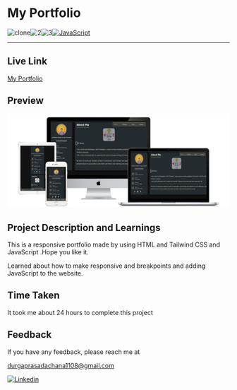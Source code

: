 # My Portfolio

![clone](https://img.shields.io/badge/Clone-Project-red)![2](https://img.shields.io/badge/Technologies-HTML%2FCSS%2FTailwind-blue)![3](https://img.shields.io/badge/Multi%20Device-Responsive-green)<a href='https://github.com/shivamkapasia0' target="_blank"><img alt='JavaScript' src='https://img.shields.io/badge/JavaScript-100000?style=flat-square&logo=JavaScript&logoColor=F7F7F3&labelColor=D7BD10&color=D7BD10'/></a>

---

## Live Link

[My Portfolio](https://portfolio-dp-1108.netlify.app/)

## Preview

![My Portfolio](/Images/Readme%20image%20png.png)

## Project Description and Learnings

This is a responsive portfolio  made by using HTML and Tailwind CSS and JavaScript .Hope you like it.

Learned about how to make responsive and breakpoints and adding JavaScript to the website.

## Time Taken

It took me about 24 hours to complete this project

## Feedback

If you have any feedback, please reach me at

[durgaprasadachana1108@gmail.com](mailto:durgaprasadachana1108@gmail.com)

<a href='https://www.linkedin.com/in/dp1108/' target="_blank"><img alt='Linkedin' src='https://img.shields.io/badge/Linkedin-100000?style=flat&logo=Linkedin&logoColor=white&labelColor=111FDD&color=1A1ADD'/></a>

